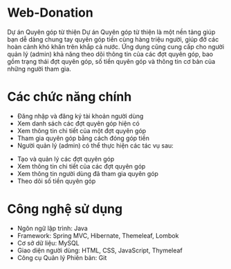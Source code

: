 # Web-Donation
Dự án Quyên góp từ thiện
Dự án Quyên góp từ thiện là một nền tảng giúp bạn dễ dàng chung tay quyên góp tiền cùng hàng triệu người, giúp đỡ các hoàn cảnh khó khăn trên khắp cả nước.
Ứng dụng cũng cung cấp cho người quản lý (admin) khả năng theo dõi thông tin của các đợt quyên góp, bao gồm trạng thái đợt quyên góp, số tiền quyên góp và thông tin cơ bản của những người tham gia.

# Các chức năng chính
- Đăng nhập và đăng ký tài khoản người dùng
- Xem danh sách các đợt quyên góp hiện có
- Xem thông tin chi tiết của một đợt quyên góp
- Tham gia quyên góp bằng cách đóng góp tiền
- Người quản lý (admin) có thể thực hiện các tác vụ sau:
+ Tạo và quản lý các đợt quyên góp
+ Xem thông tin chi tiết của các đợt quyên góp
+ Xem thông tin người dùng đã tham gia quyên góp
+ Theo dõi số tiền quyên góp

# Công nghệ sử dụng
- Ngôn ngữ lập trình: Java
- Framework: Spring MVC, Hibernate, Themeleaf, Lombok
- Cơ sở dữ liệu: MySQL
- Giao diện người dùng: HTML, CSS, JavaScript, Thymeleaf
- Công cụ Quản lý Phiên bản: Git
